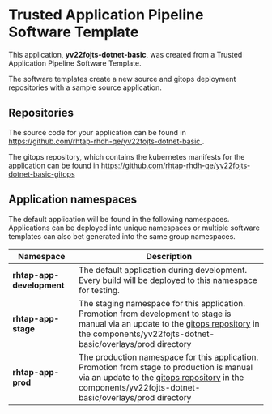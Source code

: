 # Trusted Application Pipeline Software Template

This application, **yv22fojts-dotnet-basic**, was created from a Trusted Application Pipeline Software Template.

The software templates create a new source and gitops deployment repositories with a sample source application. 

## Repositories

The source code for your application can be found in [https://github.com/rhtap-rhdh-qe/yv22fojts-dotnet-basic ](https://github.com/rhtap-rhdh-qe/yv22fojts-dotnet-basic ).
 
The gitops repository, which contains the kubernetes manifests for the application can be found in 
[https://github.com/rhtap-rhdh-qe/yv22fojts-dotnet-basic-gitops ](https://github.com/rhtap-rhdh-qe/yv22fojts-dotnet-basic-gitops ) 

## Application namespaces 

The default application will be found in the following namespaces. Applications can be deployed into unique namespaces or multiple software templates can also bet generated into the same group namespaces.  

|  Namespace   |  Description   |  
| -------- | -------- |   
| **rhtap-app-development** | The default application during development. Every build will be deployed to this namespace for testing. | 
| **rhtap-app-stage** | The staging namespace for this application. Promotion from development to stage is manual via an update to the [gitops repository](https://github.com/rhtap-rhdh-qe/yv22fojts-dotnet-basic-gitops ) in the components/yv22fojts-dotnet-basic/overlays/prod directory |  
| **rhtap-app-prod** | The production namespace for this application. Promotion from stage to production is manual via an update to the [gitops repository](https://github.com/rhtap-rhdh-qe/yv22fojts-dotnet-basic-gitops ) in the components/yv22fojts-dotnet-basic/overlays/prod directory | 